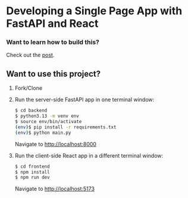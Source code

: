# Developing a Single Page App with FastAPI and React

### Want to learn how to build this?

Check out the [post](https://testdriven.io/blog/fastapi-react/).

## Want to use this project?

1. Fork/Clone

1. Run the server-side FastAPI app in one terminal window:

    ```sh
    $ cd backend
    $ python3.13 -m venv env
    $ source env/bin/activate
    (env)$ pip install -r requirements.txt
    (env)$ python main.py
    ```

    Navigate to [http://localhost:8000](http://localhost:8000)

1. Run the client-side React app in a different terminal window:

    ```sh
    $ cd frontend
    $ npm install
    $ npm run dev
    ```

    Navigate to [http://localhost:5173](http://localhost:5173)

